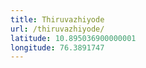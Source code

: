 ```yaml
---
title: Thiruvazhiyode
url: /thiruvazhiyode/
latitude: 10.895036900000001
longitude: 76.3891747
---
```

